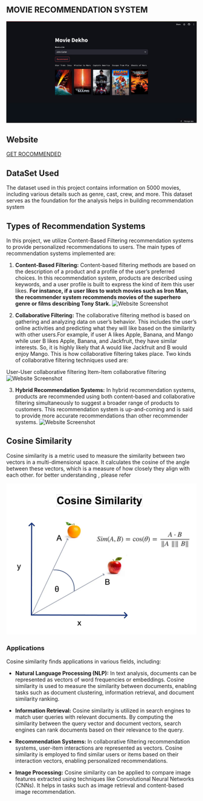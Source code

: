 ## MOVIE RECOMMENDATION SYSTEM

![Website Screenshot](imgg.jpeg)

## Website

[GET ROCOMMENDED](https://movie-recommendation-system-6dsabbtei9kns3qby52xwx.streamlit.app/)

## DataSet Used

The dataset used in this project contains information on 5000 movies, including various details such as genre, cast, crew, and more. This dataset serves as the foundation for the analysis helps in building recommendation system

## Types of Recommendation Systems

In this project, we utilize Content-Based Filtering recommendation systems to provide personalized recommendations to users. 
The main types of recommendation systems implemented are:

1. **Content-Based Filtering:**
  Content-based filtering methods are based on the description of a product and a profile of the user’s preferred choices. In this recommendation system, products are described using keywords, and a user profile is built to express the kind of item this user likes.
**For instance, if a user likes to watch movies such as Iron Man, the recommender system recommends movies of the superhero genre or films describing Tony Stark.**
![Website Screenshot](https://miro.medium.com/v2/resize:fit:1400/format:webp/1*3YEZG1dEqvNz70h0uhP5Fg.png)
   
2. **Collaborative Filtering:**
The collaborative filtering method is based on gathering and analyzing data on user’s behavior. This includes the user’s online activities and predicting what they will like based on the similarity with other users.For example, if user A likes Apple, Banana, and Mango while user B likes Apple, Banana, and Jackfruit, they have similar interests. So, it is highly likely that A would like Jackfruit and B would enjoy Mango. This is how collaborative filtering takes place.
Two kinds of collaborative filtering techniques used are:

  User-User collaborative filtering
  Item-Item collaborative filtering
  ![Website Screenshot](https://miro.medium.com/v2/resize:fit:1400/format:webp/1*SPE85ePd_aiJDO9RVbfbig.png)
   
3. **Hybrid Recommendation Systems:**
 In hybrid recommendation systems, products are recommended using both content-based and collaborative filtering simultaneously to suggest a broader range of products to customers. This recommendation system is up-and-coming and is said to provide more accurate recommendations than other recommender systems.
![Website Screenshot](https://miro.medium.com/v2/resize:fit:1400/format:webp/1*jBBeSKBQg4H7VslNT34f4w.png)

## Cosine Similarity

Cosine similarity is a metric used to measure the similarity between two vectors in a multi-dimensional space. It calculates the cosine of the angle between these vectors, which is a measure of how closely they align with each other. for better understanding , please refer

![Website Screenshot](sim_ex.jpeg)


### Applications

Cosine similarity finds applications in various fields, including:

- **Natural Language Processing (NLP):** In text analysis, documents can be represented as vectors of word frequencies or embeddings. Cosine similarity is used to measure the similarity between documents, enabling tasks such as document clustering, information retrieval, and document similarity ranking.

- **Information Retrieval:** Cosine similarity is utilized in search engines to match user queries with relevant documents. By computing the similarity between the query vector and document vectors, search engines can rank documents based on their relevance to the query.

- **Recommendation Systems:** In collaborative filtering recommendation systems, user-item interactions are represented as vectors. Cosine similarity is employed to find similar users or items based on their interaction vectors, enabling personalized recommendations.

- **Image Processing:** Cosine similarity can be applied to compare image features extracted using techniques like Convolutional Neural Networks (CNNs). It helps in tasks such as image retrieval and content-based image recommendation.

